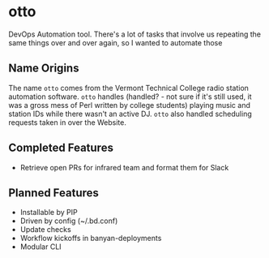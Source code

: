 # otto

DevOps Automation tool. There's a lot of tasks that involve us repeating the same things over and over again, so I wanted to automate those

## Name Origins

The name `otto` comes from the Vermont Technical College radio station automation software. `otto`
handles (handled? - not sure if it's still used, it was a gross mess of Perl written by college students)
playing music and station IDs while there wasn't an active DJ. `otto` also handled scheduling requests taken
in over the Website.

## Completed Features

* Retrieve open PRs for infrared team and format them for Slack

## Planned Features

* Installable by PIP
* Driven by config (~/.bd.conf)
* Update checks
* Workflow kickoffs in banyan-deployments
* Modular CLI
